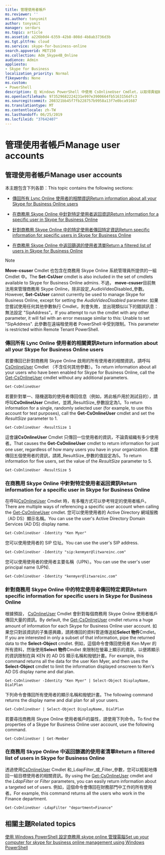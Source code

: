 ```yaml
---
title: 管理使用者帳戶
ms.reviewer: ''
ms.author: tonysmit
author: tonysmit
manager: serdars
ms.topic: article
ms.assetid: a226b0d4-6359-42b8-808d-4b8ab3736d3b
ms.tgt.pltfrm: cloud
ms.service: skype-for-business-online
search.appverid: MET150
ms.collection: Adm_Skype4B_Online
audience: Admin
appliesto:
- Skype for Business
localization_priority: Normal
f1keywords: None
ms.custom:
- PowerShell
description: 在 Windows PowerShell 中使用 CsOnlineUser Cmdlet，以取得貴組織商務用 Skype Online 使用者的相關資訊。
ms.openlocfilehash: 973529682224231e997e3900664fb5163156dfc3
ms.sourcegitcommit: 208321bb45f7fb228757b9958a13f7e0bca91687
ms.translationtype: MT
ms.contentlocale: zh-TW
ms.lasthandoff: 06/25/2019
ms.locfileid: "37642407"
---
```

# <a name="manage-user-accounts"></a><span data-ttu-id="178fd-103">管理使用者帳戶</span><span class="sxs-lookup"><span data-stu-id="178fd-103">Manage user accounts</span></span>

## <a name="manage-user-accounts"></a><span data-ttu-id="178fd-104">管理使用者帳戶</span><span class="sxs-lookup"><span data-stu-id="178fd-104">Manage user accounts</span></span>

<span data-ttu-id="178fd-105">本主題包含下列各節：</span><span class="sxs-lookup"><span data-stu-id="178fd-105">This topic contains the following sections:</span></span>

- [<span data-ttu-id="178fd-106">傳回所有 Lync Online 使用者的相關資訊</span><span class="sxs-lookup"><span data-stu-id="178fd-106">Return information about all your Skype for Business Online users</span></span>](manage-user-accounts.md#BKMKReturnInfoAboutAllUsers)

- [<span data-ttu-id="178fd-107">在商務用 Skype Online 中針對特定使用者返回資訊</span><span class="sxs-lookup"><span data-stu-id="178fd-107">Return information for a specific user in Skype for Business Online</span></span>](manage-user-accounts.md#BKMKReturnInfoSpecificUser)

- [<span data-ttu-id="178fd-108">針對商務用 Skype Online 中的特定使用者傳回特定資訊</span><span class="sxs-lookup"><span data-stu-id="178fd-108">Return specific information for specific users in Skype for Business Online</span></span>](manage-user-accounts.md#BKMKReturninfoSpecificUsers)

- [<span data-ttu-id="178fd-109">在商務用 Skype Online 中返回篩選的使用者清單</span><span class="sxs-lookup"><span data-stu-id="178fd-109">Return a filtered list of users in Skype for Business Online</span></span>](manage-user-accounts.md#BKMKReturnFilteredListofUsers)

> [!NOTE]
> <span data-ttu-id="178fd-110">**Move-csuser** Cmdlet 也包含在商務用 Skype Online 系統管理員所提供的一組 Cmdlet 中。</span><span class="sxs-lookup"><span data-stu-id="178fd-110">The **Set-CsUser** cmdlet is also included in the set of cmdlets available to Skype for Business Online admins.</span></span> <span data-ttu-id="178fd-111">不過， **move-csuser**目前無法用來管理商務用 Skype Online，除非設定_AudioVideoDisabled_參數。</span><span class="sxs-lookup"><span data-stu-id="178fd-111">However, **Set-CsUser** cannot currently be used to manage Skype for Business Online, except for setting the _AudioVideoDisabled_ parameter.</span></span> <span data-ttu-id="178fd-112">如果您嘗試使用任何其他參數執行 Cmdlet，則會失敗，並出現類似以下的錯誤訊息：無法設定 "SipAddress"。</span><span class="sxs-lookup"><span data-stu-id="178fd-112">If you attempt to run the cmdlet with any other parameter, it will fail with an error message similar to this: Unable to set "SipAddress".</span></span> <span data-ttu-id="178fd-113">此參數在遠端租使用者 PowerShell 中受到限制。</span><span class="sxs-lookup"><span data-stu-id="178fd-113">This parameter is restricted within Remote Tenant PowerShell.</span></span>

### <a name="return-information-about-all-your-skype-for-business-online-users"></a><span data-ttu-id="178fd-114">傳回所有 Lync Online 使用者的相關資訊</span><span class="sxs-lookup"><span data-stu-id="178fd-114">Return information about all your Skype for Business Online users</span></span>
<span data-ttu-id="178fd-115"><a name="BKMKReturnInfoAboutAllUsers"> </a></span><span class="sxs-lookup"><span data-stu-id="178fd-115"></span></span>

<span data-ttu-id="178fd-116">若要傳回已針對商務用 Skype Online 啟用的所有使用者的相關資訊，請呼叫[CsOnlineUser](https://go.microsoft.com/fwlink/p/?linkid=849603) Cmdlet （不含任何其他參數）。</span><span class="sxs-lookup"><span data-stu-id="178fd-116">To return information about all your users who have been enabled for Skype for Business Online, call the [Get-CsOnlineUser](https://go.microsoft.com/fwlink/p/?linkid=849603) cmdlet without any additional parameters.</span></span>

```
Get-CsOnlineUser
```

<span data-ttu-id="178fd-117">若要針對單一、隨機選取的使用者傳回信息（例如，將此帳戶用於測試目的），請呼叫**CsOnlineUser** Cmdlet，並將_ResultSize_參數設定為1。</span><span class="sxs-lookup"><span data-stu-id="178fd-117">To return information for a single, randomly selected user (for example, to use this account for test purposes), call the **Get-CsOnlineUser** cmdlet and set the _ResultSize_ parameter to 1.</span></span>

```
Get-CsOnlineUser -ResultSize 1
```

<span data-ttu-id="178fd-118">這會讓**CsOnlineUser** Cmdlet 只傳回一位使用者的資訊，不論貴組織有多少使用者。</span><span class="sxs-lookup"><span data-stu-id="178fd-118">That causes the **Get-CsOnlineUser** cmdlet to return information for just one user, regardless of how many users you have in your organization.</span></span> <span data-ttu-id="178fd-119">若要傳回五個使用者的資訊，請將_ResultSize_參數的值設定為5。</span><span class="sxs-lookup"><span data-stu-id="178fd-119">To return information for five users, set the value of the _ResultSize_ parameter to 5.</span></span>

```
Get-CsOnlineUser -ResultSize 5
```

### <a name="return-information-for-a-specific-user-in-skype-for-business-online"></a><span data-ttu-id="178fd-120">在商務用 Skype Online 中針對特定使用者返回資訊</span><span class="sxs-lookup"><span data-stu-id="178fd-120">Return information for a specific user in Skype for Business Online</span></span>
<span data-ttu-id="178fd-121"><a name="BKMKReturnInfoSpecificUser"> </a></span><span class="sxs-lookup"><span data-stu-id="178fd-121"></span></span>

<span data-ttu-id="178fd-122">在呼叫[CsOnlineUser](https://go.microsoft.com/fwlink/p/?linkid=849603) Cmdlet 時，有多種方式可以參考特定的使用者帳戶。</span><span class="sxs-lookup"><span data-stu-id="178fd-122">There are multiple ways of referencing a specific user account when calling the [Get-CsOnlineUser](https://go.microsoft.com/fwlink/p/?linkid=849603) cmdlet.</span></span> <span data-ttu-id="178fd-123">您可以使用使用者的 Active Directory 網域服務（AD DS）顯示名稱。</span><span class="sxs-lookup"><span data-stu-id="178fd-123">You can use the user's Active Directory Domain Services (AD DS) display name.</span></span>

```
Get-CsOnlineUser -Identity "Ken Myer"
```

<span data-ttu-id="178fd-124">您可以使用使用者的 SIP 位址。</span><span class="sxs-lookup"><span data-stu-id="178fd-124">You can use the user's SIP address.</span></span>

```
Get-CsOnlineUser -Identity "sip:kenmyer@litwareinc.com"
```

<span data-ttu-id="178fd-125">您可以使用使用者的使用者主要名稱（UPN）。</span><span class="sxs-lookup"><span data-stu-id="178fd-125">You can use the user's user principal name (UPN).</span></span>

```
Get-CsOnlineUser -Identity "kenmyer@litwareinc.com"
```

### <a name="return-specific-information-for-specific-users-in-skype-for-business-online"></a><span data-ttu-id="178fd-126">針對商務用 Skype Online 中的特定使用者傳回特定資訊</span><span class="sxs-lookup"><span data-stu-id="178fd-126">Return specific information for specific users in Skype for Business Online</span></span>
<span data-ttu-id="178fd-127"><a name="BKMKReturninfoSpecificUsers"> </a></span><span class="sxs-lookup"><span data-stu-id="178fd-127"></span></span>

<span data-ttu-id="178fd-128">根據預設， [CsOnlineUser](https://technet.microsoft.com/library/2bfafd70-a7d9-4308-a353-5ecf44249b53.aspx) Cmdlet 會針對每個商務用 Skype Online 使用者帳戶傳回大量的資訊。</span><span class="sxs-lookup"><span data-stu-id="178fd-128">By default, the [Get-CsOnlineUser](https://technet.microsoft.com/library/2bfafd70-a7d9-4308-a353-5ecf44249b53.aspx) cmdlet returns a huge amount of information for each Skype for Business Online user account.</span></span> <span data-ttu-id="178fd-129">如果您只對該資訊的子集感興趣，請將傳回的資料管道傳送給**Select 物件**Cmdlet。</span><span class="sxs-lookup"><span data-stu-id="178fd-129">If you are interested in only a subset of that information, pipe the returned data to the **Select-Object** cmdlet.</span></span> <span data-ttu-id="178fd-130">例如，這個命令會傳回使用者 Ken Myer 的所有資料，然後使用**Select 物件**Cmdlet 來限制在螢幕上顯示的資訊，以便將顯示的資訊限制在與 KEN 的 AD DS 顯示名稱和撥號計畫。</span><span class="sxs-lookup"><span data-stu-id="178fd-130">For example, this command returns all the data for the user Ken Myer, and then uses the **Select-Object** cmdlet to limit the information displayed onscreen to Ken's AD DS display name and dial plan.</span></span>

```
Get-CsOnlineUser -Identity "Ken Myer" | Select-Object DisplayName, DialPlan
```

<span data-ttu-id="178fd-131">下列命令會傳回所有使用者的顯示名稱和撥號計畫。</span><span class="sxs-lookup"><span data-stu-id="178fd-131">The following command returns the display name and dial plan for all your users.</span></span>

```
Get-CsOnlineUser | Select-Object DisplayName, DialPlan
```

<span data-ttu-id="178fd-132">若要尋找商務用 Skype Online 使用者帳戶的屬性，請使用下列命令。</span><span class="sxs-lookup"><span data-stu-id="178fd-132">To find the properties of a Skype for Business Online user account, use the following command.</span></span>

```
Get-CsOnlineUser | Get-Member
```

### <a name="return-a-filtered-list-of-users-in-skype-for-business-online"></a><span data-ttu-id="178fd-133">在商務用 Skype Online 中返回篩選的使用者清單</span><span class="sxs-lookup"><span data-stu-id="178fd-133">Return a filtered list of users in Skype for Business Online</span></span>
<span data-ttu-id="178fd-134"><a name="BKMKReturnFilteredListofUsers"> </a></span><span class="sxs-lookup"><span data-stu-id="178fd-134"></span></span>

<span data-ttu-id="178fd-135">透過使用[CsOnlineUser](https://go.microsoft.com/fwlink/p/?linkid=849603) Cmdlet 和_LdapFilter_或_Filter_參數，您可以輕鬆地傳回一組目標使用者的相關資訊。</span><span class="sxs-lookup"><span data-stu-id="178fd-135">By using the [Get-CsOnlineUser](https://go.microsoft.com/fwlink/p/?linkid=849603) cmdlet and the _LdapFilter_ or _Filter_ parameters, you can easily return information about a targeted set of users.</span></span> <span data-ttu-id="178fd-136">例如，這個命令會傳回在財務部門中工作的所有使用者。</span><span class="sxs-lookup"><span data-stu-id="178fd-136">For example, this command returns all the users who work in the Finance department.</span></span>

```
Get-CsOnlineUser -LdapFilter "department=Finance"
```

## <a name="related-topics"></a><span data-ttu-id="178fd-137">相關主題</span><span class="sxs-lookup"><span data-stu-id="178fd-137">Related topics</span></span>
[<span data-ttu-id="178fd-138">使用 Windows PowerShell 設定商務用 skype online 管理電腦</span><span class="sxs-lookup"><span data-stu-id="178fd-138">Set up your computer for skype for business online management using Windows PowerShell</span></span>](set-up-your-computer-for-windows-powershell.md)


